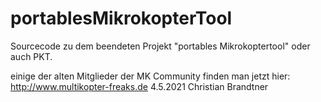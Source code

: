 # portablesMikrokopterTool
Sourcecode zu dem beendeten Projekt "portables Mikrokoptertool" oder auch PKT.

einige der alten Mitglieder der MK Community finden man jetzt hier: http://www.multikopter-freaks.de
4.5.2021 Christian Brandtner
